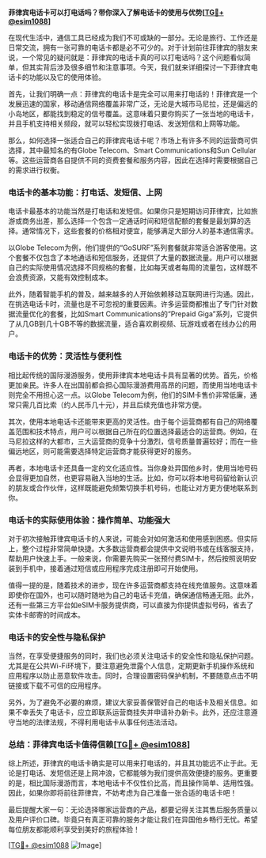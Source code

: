 **菲律宾电话卡可以打电话吗？带你深入了解电话卡的使用与优势[[TG💪+ @esim1088](https://t.me/s/esim1088)]**

在现代生活中，通信工具已经成为我们不可或缺的一部分。无论是旅行、工作还是日常交流，拥有一张可靠的电话卡都是必不可少的。对于计划前往菲律宾的朋友来说，一个常见的疑问就是：菲律宾的电话卡真的可以打电话吗？这个问题看似简单，但其实背后涉及很多细节和注意事项。今天，我们就来详细探讨一下菲律宾电话卡的功能以及它的使用体验。

首先，让我们明确一点：菲律宾的电话卡是完全可以用来打电话的！菲律宾是一个发展迅速的国家，移动通信网络覆盖非常广泛，无论是大城市马尼拉，还是偏远的小岛地区，都能找到稳定的信号覆盖。这意味着只要你购买了一张当地的电话卡，并且手机支持相关频段，就可以轻松实现拨打电话、发送短信和上网等功能。

那么，如何选择一张适合自己的菲律宾电话卡呢？市场上有许多不同的运营商可供选择，其中最知名的有Globe Telecom、Smart Communications和Sun Cellular等。这些运营商各自提供不同的资费套餐和服务内容，因此在选择时需要根据自己的需求进行权衡。

### **电话卡的基本功能：打电话、发短信、上网**

电话卡最基本的功能当然是打电话和发短信。如果你只是短期访问菲律宾，比如旅游或商务出差，那么选择一个包含一定通话时间和短信配额的套餐是最划算的选择。通常情况下，这些套餐的价格相对便宜，能够满足大部分人的基本通信需求。

以Globe Telecom为例，他们提供的“GoSURF”系列套餐就非常适合游客使用。这个套餐不仅包含了本地通话和短信服务，还提供了大量的数据流量。用户可以根据自己的实际使用情况选择不同规格的套餐，比如每天或者每周的流量包，这样既不会浪费资源，又能有效控制成本。

此外，随着智能手机的普及，越来越多的人开始依赖移动互联网进行沟通。因此，在挑选电话卡时，流量也是不可忽视的重要因素。许多运营商都推出了专门针对数据流量优化的套餐，比如Smart Communications的“Prepaid Giga”系列，它提供了从几GB到几十GB不等的数据流量，适合喜欢刷视频、玩游戏或者在线办公的用户。

### **电话卡的优势：灵活性与便利性**

相比起传统的国际漫游服务，使用菲律宾本地电话卡具有显著的优势。首先，价格更加亲民。许多人在出国前都会担心国际漫游费用高昂的问题，而使用当地电话卡则完全不用担心这一点。以Globe Telecom为例，他们的SIM卡售价非常低廉，通常只需几百比索（约人民币几十元），并且后续充值也非常方便。

其次，使用本地电话卡还能带来更高的灵活性。由于每个运营商都有自己的网络覆盖范围和技术特点，用户可以根据自己所在的位置选择最适合的运营商。例如，在马尼拉这样的大都市，三大运营商的竞争十分激烈，信号质量普遍较好；而在一些偏远地区，则可能需要选择特定运营商才能获得更好的服务。

再者，本地电话卡还具备一定的文化适应性。当你身处异国他乡时，使用当地号码会显得更加自然，也更容易融入当地的生活。比如，你可以将本地号码留给新认识的朋友或合作伙伴，这样既能避免频繁切换手机号码，也能让对方更方便地联系到你。

### **电话卡的实际使用体验：操作简单、功能强大**

对于初次接触菲律宾电话卡的人来说，可能会对如何激活和使用感到困惑。但实际上，整个过程非常简单快捷。大多数运营商都会提供中文说明书或在线客服支持，帮助用户快速上手。一般来说，你需要先购买一张预付费SIM卡，然后按照说明安装到手机中，接着通过短信或应用程序完成注册即可开始使用。

值得一提的是，随着技术的进步，现在许多运营商都支持在线充值服务。这意味着即使你在国外，也可以随时随地为自己的电话卡充值，确保通信畅通无阻。此外，还有一些第三方平台如eSIM卡服务提供商，可以直接为你提供虚拟号码，省去了实体卡邮寄的时间成本。

### **电话卡的安全性与隐私保护**

当然，在享受便捷服务的同时，我们也必须关注电话卡的安全性和隐私保护问题。尤其是在公共Wi-Fi环境下，要注意避免泄露个人信息，定期更新手机操作系统和应用程序以防止恶意软件攻击。同时，合理设置密码保护机制，不要随意点击不明链接或下载不可信的应用程序。

另外，为了避免不必要的麻烦，建议大家妥善保管好自己的电话卡及相关信息。如果不幸丢失了电话卡，应立即联系运营商挂失并申请补办新卡。此外，还应注意遵守当地的法律法规，不得利用电话卡从事任何违法活动。

### **总结：菲律宾电话卡值得信赖[[TG💪+ @esim1088](https://t.me/s/esim1088)]**

综上所述，菲律宾的电话卡确实是可以用来打电话的，并且其功能远不止于此。无论是打电话、发短信还是上网冲浪，它都能够为我们提供高效便捷的服务。更重要的是，相比国际漫游而言，本地电话卡不仅性价比高，而且操作简单、适用性强。因此，如果你即将前往菲律宾，不妨考虑为自己准备一张合适的电话卡吧！

最后提醒大家一句：无论选择哪家运营商的产品，都要记得关注其售后服务质量以及用户评价口碑。毕竟只有真正可靠的服务才能让我们在异国他乡畅行无忧。希望每位朋友都能顺利享受到美好的旅程体验！

[[TG💪+ @esim1088](https://t.me/s/esim1088) ![Image](https://i.postimg.cc/4NQfJmqS/Snipaste-2025-05-13-00-14-12.png)]